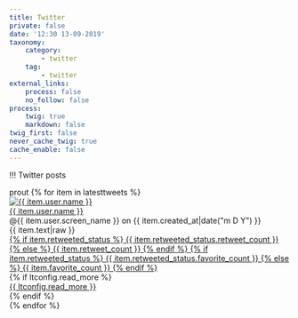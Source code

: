 ```yaml
---
title: Twitter
private: false
date: '12:30 13-09-2019'
taxonomy:
    category:
        - twitter
    tag:
        - twitter
external_links:
    process: false
    no_follow: false
process:
    twig: true
    markdown: false
twig_first: false
never_cache_twig: true
cache_enable: false
---
```


!!!  Twitter posts

<div class="latest-tweets">prout
    {% for item in latesttweets %}
        <div class="latest-tweets-item">
            <div class="latest-tweets-item-avatar">
                <a href="https://twitter.com/intent/user?screen_name={{ item.user.screen_name }}">
                    <img src="{{ item.user.profile_image_url_https }}" alt="{{ item.user.name }}">
                </a>
            </div>
            <div class="latest-tweets-item-user">
                <a href="https://twitter.com/intent/user?screen_name={{ item.user.screen_name }}">
                    {{ item.user.name }}
                </a>
            </div>
            <div class="latest-tweets-item-screen">
                @{{ item.user.screen_name }}
                on
                {{ item.created_at|date("m D Y") }}
            </div>
            <div class="latest-tweets-item-text">
                {{ item.text|raw }}
            </div>
            <div class="latest-tweets-item-counts">
                <a href="https://twitter.com/intent/retweet?tweet_id={{ item.id }}">
                    <i class="fas fa-retweet"></i>
                    {% if item.retweeted_status %}
                        {{ item.retweeted_status.retweet_count }}
                    {% else %}
                        {{ item.retweet_count }}
                    {% endif %}
                </a>
                <a href="https://twitter.com/intent/like?tweet_id={{ item.id }}">
                    <i class="far fa-heart"></i>
                    {% if item.retweeted_status %}
                        {{ item.retweeted_status.favorite_count }}
                    {% else %}
                        {{ item.favorite_count }}
                    {% endif %}
                </a>
            </div>
            {% if ltconfig.read_more %}
                <div class="latest-tweets-item-url">
                    <a href="https://twitter.com/{{ item.user.screen_name }}/status/{{ item.id }}" target="_blank">{{ ltconfig.read_more }}</a>
                </div>
            {% endif %}
        </div>
    {% endfor %}
</div>
